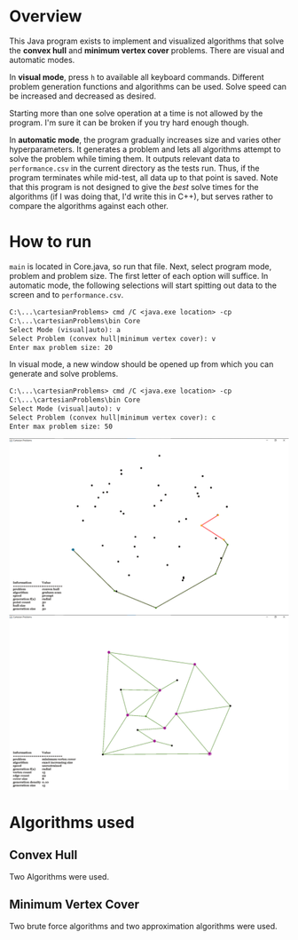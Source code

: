 # Overview
This Java program exists to implement and visualized algorithms that solve the **convex hull** and **minimum vertex cover** problems. There are visual and automatic modes.

In **visual mode**, press `h` to available all keyboard commands. Different problem generation functions and algorithms can be used. Solve speed can be increased and decreased as desired. 

Starting more than one solve operation at a time is not allowed by the program. I'm sure it can be broken if you try hard enough though. 

In **automatic mode**, the program gradually increases size and varies other hyperparameters. It generates a problem and lets all algorithms attempt to solve the problem while timing them. It outputs relevant data to `performance.csv` in the current directory as the tests run. Thus, if the program terminates while mid-test, all data up to that point is saved. Note that this program is not designed to give the *best* solve times for the algorithms (if I was doing that, I'd write this in C++), but serves rather to compare the algorithms against each other.

# How to run
`main` is located in Core.java, so run that file. Next, select program mode, problem and problem size. The first letter of each option will suffice. In automatic mode, the following selections will start spitting out data to the screen and to `performance.csv`. 
~~~
C:\...\cartesianProblems> cmd /C <java.exe location> -cp C:\...\cartesianProblems\bin Core
Select Mode (visual|auto): a
Select Problem (convex hull|minimum vertex cover): v
Enter max problem size: 20
~~~
In visual mode, a new window should be opened up from which you can generate and solve problems.
~~~
C:\...\cartesianProblems> cmd /C <java.exe location> -cp C:\...\cartesianProblems\bin Core
Select Mode (visual|auto): v
Select Problem (convex hull|minimum vertex cover): c
Enter max problem size: 50
~~~
![Graham Scan algorithms solving the convex hull problem.](./grahamScan.png)
![A type of exhaustive search algorithm solving the minimum vertex cover problem.](./exactIncreasingSize.png)

# Algorithms used
## Convex Hull
Two Algorithms were used.
## Minimum Vertex Cover
Two brute force algorithms and two approximation algorithms were used.
